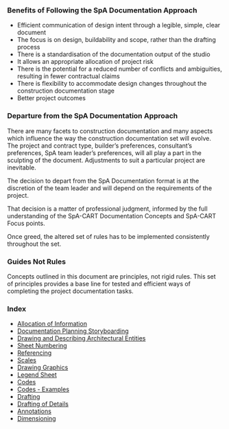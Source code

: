 ### Benefits of Following the SpA Documentation Approach

- Efficient communication of design intent through a legible, simple, clear document
- The focus is on design, buildability and scope, rather than the drafting process
- There is a standardisation of the documentation output of the studio
- It allows an appropriate allocation of project risk
- There is the potential for a reduced number of conflicts and ambiguities, resulting in fewer contractual claims
- There is flexibility to accommodate design changes throughout the construction documentation stage
- Better project outcomes

### Departure from the SpA Documentation Approach

There are many facets to construction documentation and many aspects which influence the way the construction documentation set will evolve. The project and contract type, builder’s preferences, consultant’s preferences, SpA team leader’s preferences, will all play a part in the sculpting of the document. Adjustments to suit a particular project are inevitable.

The decision to depart from the SpA Documentation format is at the discretion of the team leader and will depend on the requirements of the project.

That decision is a matter of professional judgment, informed by the full understanding of the SpA-CART Documentation Concepts and SpA-CART Focus points.

Once  greed, the altered set of rules has to be implemented consistently throughout the set.

### Guides Not Rules

Concepts outlined in this document are principles, not rigid rules. This set of principles provides a base line for tested and efficient ways of completing the project documentation tasks.

### Index

- [Allocation of Information](notes/1_Principles/Allocation%20of%20Information.md)
- [Documentation Planning Storyboarding](notes/1_Principles/Documentation%20Planning%20Storyboarding.md)
- [Drawing and Describing Architectural Entities](notes/1_Principles/Drawing%20and%20Describing%20Architectural%20Entities.md)
- [Sheet Numbering](notes/1_Principles/Sheet%20Numbering.md)
- [Referencing](notes/1_Principles/Referencing.md)
- [Scales](notes/1_Principles/Scales.md)
- [Drawing Graphics](notes/1_Principles/Drawing%20Graphics.md)
- [Legend Sheet](notes/1_Principles/Legend%20Sheet.md)
- [Codes](notes/1_Principles/Codes.md)
- [Codes - Examples](notes/1_Principles/Codes%20-%20Examples.md)
- [Drafting](notes/1_Principles/Drafting.md)
- [Drafting of Details](notes/1_Principles/Drafting%20of%20Details.md)
- [Annotations](notes/1_Principles/Annotations.md)
- [Dimensioning](notes/1_Principles/Dimensioning.md)

